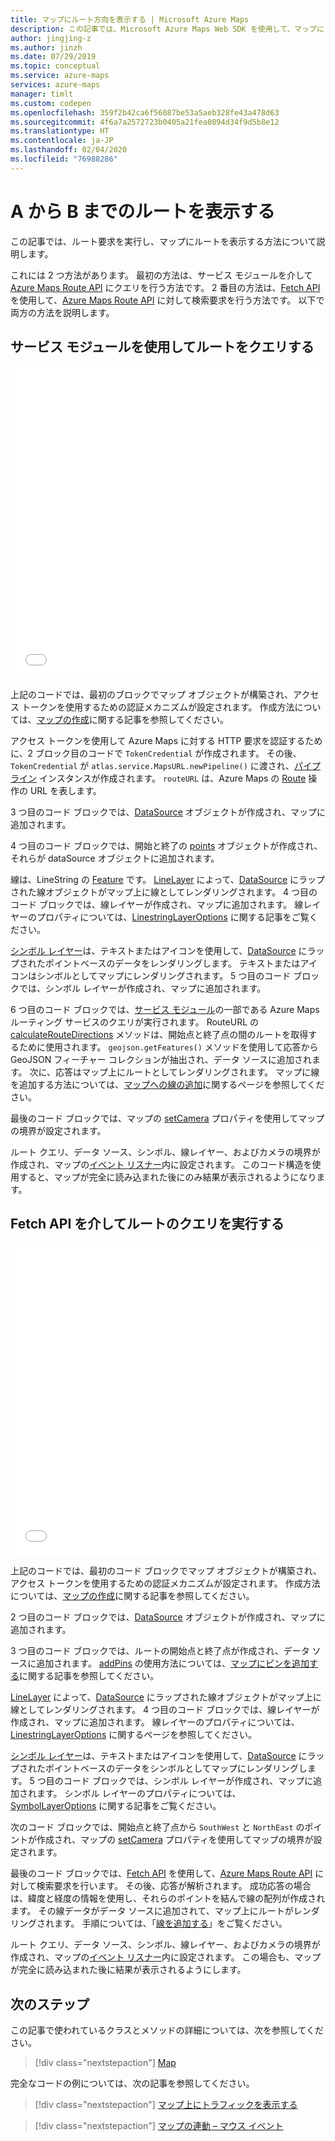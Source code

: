 ```yaml
---
title: マップにルート方向を表示する | Microsoft Azure Maps
description: この記事では、Microsoft Azure Maps Web SDK を使用して、マップに 2 地点間の方向を表示する方法について説明します。
author: jingjing-z
ms.author: jinzh
ms.date: 07/29/2019
ms.topic: conceptual
ms.service: azure-maps
services: azure-maps
manager: timlt
ms.custom: codepen
ms.openlocfilehash: 359f2b42ca6f56087be53a5aeb328fe43a478d63
ms.sourcegitcommit: 4f6a7a2572723b0405a21fea0894d34f9d5b8e12
ms.translationtype: HT
ms.contentlocale: ja-JP
ms.lasthandoff: 02/04/2020
ms.locfileid: "76988286"
---
```

# <a name="show-directions-from-a-to-b"></a>A から B までのルートを表示する

この記事では、ルート要求を実行し、マップにルートを表示する方法について説明します。

これには 2 つ方法があります。 最初の方法は、サービス モジュールを介して [Azure Maps Route API](https://docs.microsoft.com/rest/api/maps/route/getroutedirections) にクエリを行う方法です。 2 番目の方法は、[Fetch API](https://fetch.spec.whatwg.org/) を使用して、[Azure Maps Route API](https://docs.microsoft.com/rest/api/maps/route/getroutedirections) に対して検索要求を行う方法です。 以下で両方の方法を説明します。

## <a name="query-the-route-via-service-module"></a>サービス モジュールを使用してルートをクエリする

<iframe height='500' scrolling='no' title='A から B までのルートをマップに表示する (サービス モジュール)' src='//codepen.io/azuremaps/embed/RBZbep/?height=265&theme-id=0&default-tab=js,result&embed-version=2&editable=true' frameborder='no' allowtransparency='true' allowfullscreen='true' style='width: 100%;'><a href='https://codepen.io'>CodePen</a> 上の Azure Maps (<a href='https://codepen.io/azuremaps'>@azuremaps</a>) による「<a href='https://codepen.io/azuremaps/pen/RBZbep/'>A から B までのルートをマップに表示する (サービス モジュール)</a>」を表示します。
</iframe>

上記のコードでは、最初のブロックでマップ オブジェクトが構築され、アクセス トークンを使用するための認証メカニズムが設定されます。 作成方法については、[マップの作成](./map-create.md)に関する記事を参照してください。

アクセス トークンを使用して Azure Maps に対する HTTP 要求を認証するために、2 ブロック目のコードで `TokenCredential` が作成されます。 その後、`TokenCredential` が `atlas.service.MapsURL.newPipeline()` に渡され、[パイプライン](https://docs.microsoft.com/javascript/api/azure-maps-rest/atlas.service.pipeline?view=azure-maps-typescript-latest) インスタンスが作成されます。 `routeURL` は、Azure Maps の [Route](https://docs.microsoft.com/rest/api/maps/route) 操作の URL を表します。

3 つ目のコード ブロックでは、[DataSource](https://docs.microsoft.com/javascript/api/azure-maps-control/atlas.source.datasource?view=azure-iot-typescript-latest) オブジェクトが作成され、マップに追加されます。

4 つ目のコード ブロックでは、開始と終了の [points](https://docs.microsoft.com/javascript/api/azure-maps-control/atlas.data.point?view=azure-iot-typescript-latest) オブジェクトが作成され、それらが dataSource オブジェクトに追加されます。

線は、LineString の [Feature](https://docs.microsoft.com/javascript/api/azure-maps-control/atlas.data.feature?view=azure-iot-typescript-latest) です。 [LineLayer](https://docs.microsoft.com/javascript/api/azure-maps-control/atlas.layer.linelayer?view=azure-iot-typescript-latest) によって、[DataSource](https://docs.microsoft.com/javascript/api/azure-maps-control/atlas.source.datasource?view=azure-iot-typescript-latest) にラップされた線オブジェクトがマップ上に線としてレンダリングされます。 4 つ目のコード ブロックでは、線レイヤーが作成され、マップに追加されます。 線レイヤーのプロパティについては、[LinestringLayerOptions](https://docs.microsoft.com/javascript/api/azure-maps-control/atlas.linelayeroptions?view=azure-iot-typescript-latest) に関する記事をご覧ください。

[シンボル レイヤー](https://docs.microsoft.com/javascript/api/azure-maps-control/atlas.layer.symbollayer?view=azure-iot-typescript-latest)は、テキストまたはアイコンを使用して、[DataSource](https://docs.microsoft.com/javascript/api/azure-maps-control/atlas.source.datasource?view=azure-iot-typescript-latest) にラップされたポイントベースのデータをレンダリングします。 テキストまたはアイコンはシンボルとしてマップにレンダリングされます。 5 つ目のコード ブロックでは、シンボル レイヤーが作成され、マップに追加されます。

6 つ目のコード ブロックでは、[サービス モジュール](how-to-use-services-module.md)の一部である Azure Maps ルーティング サービスのクエリが実行されます。 RouteURL の [calculateRouteDirections](https://docs.microsoft.com/javascript/api/azure-maps-rest/atlas.service.routeurl?view=azure-iot-typescript-latest#methods) メソッドは、開始点と終了点の間のルートを取得するために使用されます。 `geojson.getFeatures()` メソッドを使用して応答から GeoJSON フィーチャー コレクションが抽出され、データ ソースに追加されます。 次に、応答はマップ上にルートとしてレンダリングされます。 マップに線を追加する方法については、[マップへの線の追加](map-add-line-layer.md)に関するページを参照してください。

最後のコード ブロックでは、マップの [setCamera](https://docs.microsoft.com/javascript/api/azure-maps-control/atlas.map?view=azure-iot-typescript-latest#setcamera-cameraoptions---cameraboundsoptions---animationoptions-) プロパティを使用してマップの境界が設定されます。

ルート クエリ、データ ソース、シンボル、線レイヤー、およびカメラの境界が作成され、マップの[イベント リスナー](https://docs.microsoft.com/javascript/api/azure-maps-control/atlas.map?view=azure-iot-typescript-latest#events)内に設定されます。 このコード構造を使用すると、マップが完全に読み込まれた後にのみ結果が表示されるようになります。

## <a name="query-the-route-via-fetch-api"></a>Fetch API を介してルートのクエリを実行する

<iframe height='500' scrolling='no' title='A から B までのルートをマップに表示する' src='//codepen.io/azuremaps/embed/zRyNmP/?height=469&theme-id=0&default-tab=js,result&embed-version=2&editable=true' frameborder='no' allowtransparency='true' allowfullscreen='true' style='width: 100%;'><a href='https://codepen.io'>CodePen</a> 上の Azure Maps (<a href='https://codepen.io/azuremaps'>@azuremaps</a>) による「<a href='https://codepen.io/azuremaps/pen/zRyNmP/'>Show directions from A to B on a map</a>」Pen を表示します。
</iframe>

上記のコードでは、最初のコード ブロックでマップ オブジェクトが構築され、アクセス トークンを使用するための認証メカニズムが設定されます。 作成方法については、[マップの作成](./map-create.md)に関する記事を参照してください。

2 つ目のコード ブロックでは、[DataSource](https://docs.microsoft.com/javascript/api/azure-maps-control/atlas.source.datasource?view=azure-iot-typescript-latest) オブジェクトが作成され、マップに追加されます。

3 つ目のコード ブロックでは、ルートの開始点と終了点が作成され、データ ソースに追加されます。 [addPins](https://docs.microsoft.com/javascript/api/azure-maps-control/atlas.map?view=azure-iot-typescript-latest) の使用方法については、[マップにピンを追加する](map-add-pin.md)に関する記事を参照してください。

[LineLayer](https://docs.microsoft.com/javascript/api/azure-maps-control/atlas.layer.linelayer?view=azure-iot-typescript-latest) によって、[DataSource](https://docs.microsoft.com/javascript/api/azure-maps-control/atlas.source.datasource?view=azure-iot-typescript-latest) にラップされた線オブジェクトがマップ上に線としてレンダリングされます。 4 つ目のコード ブロックでは、線レイヤーが作成され、マップに追加されます。 線レイヤーのプロパティについては、[LinestringLayerOptions](https://docs.microsoft.com/javascript/api/azure-maps-control/atlas.linelayeroptions?view=azure-iot-typescript-latest) に関するページを参照してください。

[シンボル レイヤー](https://docs.microsoft.com/javascript/api/azure-maps-control/atlas.layer.symbollayer?view=azure-iot-typescript-latest)は、テキストまたはアイコンを使用して、[DataSource](https://docs.microsoft.com/javascript/api/azure-maps-control/atlas.source.datasource?view=azure-iot-typescript-latest) にラップされたポイントベースのデータをシンボルとしてマップにレンダリングします。 5 つ目のコード ブロックでは、シンボル レイヤーが作成され、マップに追加されます。 シンボル レイヤーのプロパティについては、[SymbolLayerOptions](https://docs.microsoft.com/javascript/api/azure-maps-control/atlas.symbollayeroptions?view=azure-iot-typescript-latest) に関する記事をご覧ください。

次のコード ブロックでは、開始点と終了点から `SouthWest` と `NorthEast` のポイントが作成され、マップの [setCamera](https://docs.microsoft.com/javascript/api/azure-maps-control/atlas.map?view=azure-iot-typescript-latest#setcamera-cameraoptions---cameraboundsoptions---animationoptions-) プロパティを使用してマップの境界が設定されます。

最後のコード ブロックでは、[Fetch API](https://fetch.spec.whatwg.org/) を使用して、[Azure Maps Route API](https://docs.microsoft.com/rest/api/maps/route/getroutedirections) に対して検索要求を行います。 その後、応答が解析されます。 成功応答の場合は、緯度と経度の情報を使用し、それらのポイントを結んで線の配列が作成されます。 その線データがデータ ソースに追加されて、マップ上にルートがレンダリングされます。 手順については、「[線を追加する](map-add-line-layer.md)」をご覧ください。

ルート クエリ、データ ソース、シンボル、線レイヤー、およびカメラの境界が作成され、マップの[イベント リスナー](https://docs.microsoft.com/javascript/api/azure-maps-control/atlas.map?view=azure-iot-typescript-latest#events)内に設定されます。 この場合も、マップが完全に読み込まれた後に結果が表示されるようにします。

## <a name="next-steps"></a>次のステップ

この記事で使われているクラスとメソッドの詳細については、次を参照してください。

> [!div class="nextstepaction"]
> [Map](https://docs.microsoft.com/javascript/api/azure-maps-control/atlas.map?view=azure-iot-typescript-latest)

完全なコードの例については、次の記事を参照してください。

> [!div class="nextstepaction"]
> [マップ上にトラフィックを表示する](./map-show-traffic.md)

> [!div class="nextstepaction"]
> [マップの連動 – マウス イベント](./map-events.md)

